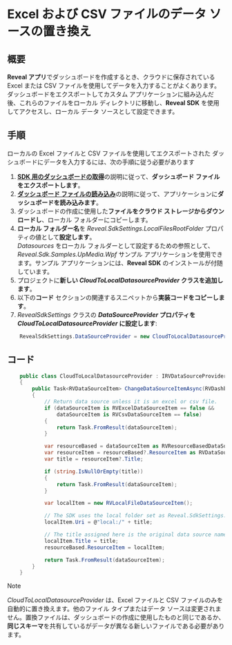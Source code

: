 # Excel および CSV ファイルのデータ ソースの置き換え 

## 概要

**Reveal アプリ**でダッシュボードを作成するとき、クラウドに保存されている Excel または CSV ファイルを使用してデータを入力することがよくあります。   
ダッシュボードをエクスポートしてカスタム アプリケーションに組み込んだ後、これらのファイルをローカル ディレクトリに移動し、**Reveal SDK** を使用してアクセスし、ローカル データ ソースとして設定できます。 

## 手順
ローカルの Excel ファイルと CSV ファイルを使用してエクスポートされた ダッシュボードにデータを入力するには、次の手順に従う必要があります
1. [**SDK 用のダッシュボードの取得**](~/jp/developer/general/get-dashboards.md)の説明に従って、**ダッシュボード ファイルをエクスポートします**。 
2. [**ダッシュボード ファイルの読み込み**](~/jp/developer/desktop-sdk/using-the-desktop-sdk/loading-dashboards.md)の説明に従って、アプリケーションに**ダッシュボードを読み込みます**。 
3. ダッシュボードの作成に使用した**ファイルをクラウド ストレージからダウンロードし**、ローカル フォルダーにコピーします。   
4. **ローカル フォルダー名**を *Reveal.SdkSettings.LocalFilesRootFolder* プロパティの値として**設定します**。   
*Datasources* をローカル フォルダーとして設定するための参照として、*Reveal.Sdk.Samples.UpMedia.Wpf* サンプル アプリケーションを使用できます。サンプル アプリケーションには、**Reveal SDK** のインストールが付随しています。 
5. プロジェクトに**新しい *CloudToLocalDatasourceProvider* クラスを追加します**。   
6. 以下の**コード** セクションの関連するスニペットから**実装コードをコピーします**。
7. *RevealSdkSettings* クラスの ***DataSourceProvider* プロパティを *CloudToLocalDatasourceProvider* に設定します**:   

``` csharp
    RevealSdkSettings.DataSourceProvider = new CloudToLocalDatasourceProvider();
```

## コード
``` csharp
    public class CloudToLocalDatasourceProvider : IRVDataSourceProvider
    {
        public Task<RVDataSourceItem> ChangeDataSourceItemAsync(RVDashboardFilter filter, RVDataSourceItem dataSourceItem)
        {
            // Return data source unless it is an excel or csv file.
            if (dataSourceItem is RVExcelDataSourceItem == false &&
                dataSourceItem is RVCsvDataSourceItem == false)
            {
                return Task.FromResult(dataSourceItem);
            }

            var resourceBased = dataSourceItem as RVResourceBasedDataSourceItem;
            var resourceItem = resourceBased?.ResourceItem as RVDataSourceItem;
            var title = resourceItem?.Title;

            if (string.IsNullOrEmpty(title))
            {
                return Task.FromResult(dataSourceItem);
            }

            var localItem = new RVLocalFileDataSourceItem();

            // The SDK uses the local folder set as Reveal.SdkSettings.LocalFilesRootFolder
            localItem.Uri = @"local:/" + title;

            // The title assigned here is the original data source name. 
            localItem.Title = title;
            resourceBased.ResourceItem = localItem;

            return Task.FromResult(dataSourceItem);
        }
    }
```

  >[!NOTE] 
  >*CloudToLocalDatasourceProvider* は、Excel ファイルと CSV ファイルのみを自動的に置き換えます。他のファイル タイプまたはデータ ソースは変更されません。置換ファイルは、ダッシュボードの作成に使用したものと同じであるか、**同じスキーマ**を共有しているがデータが異なる新しいファイルである必要があります。